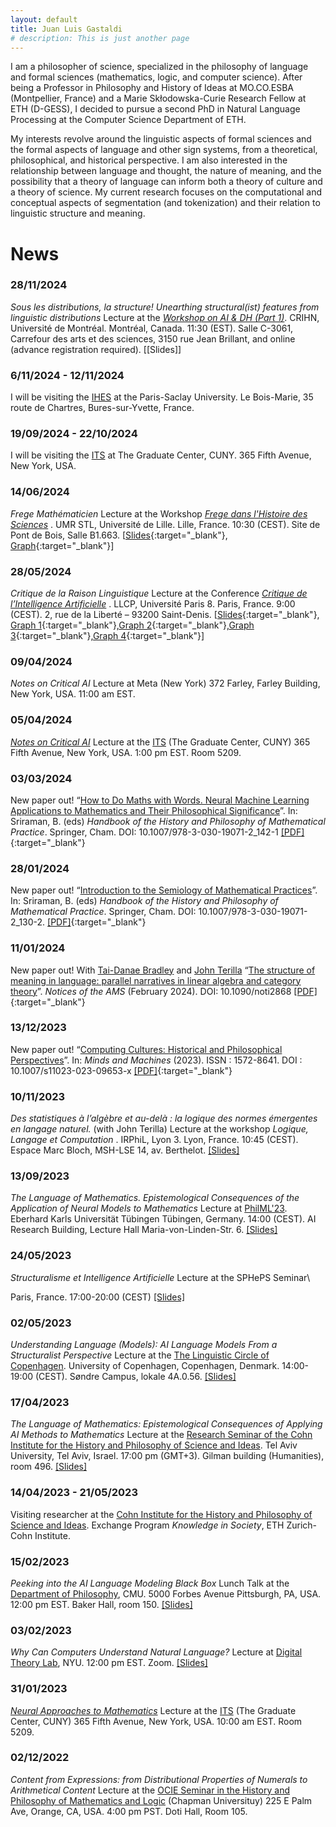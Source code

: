 ```yaml
---
layout: default
title: Juan Luis Gastaldi
# description: This is just another page
---
```

<!-- <script src="{{ 'assets/js/random-color.js' }}"></script> -->

I am a philosopher of science, specialized in the philosophy of language and formal sciences (mathematics, logic, and computer science). After being a Professor in Philosophy and History of Ideas at MO.CO.ESBA (Montpellier, France) and a Marie Skłodowska-Curie Research Fellow at ETH (D-GESS), I decided to pursue a second PhD in Natural Language Processing at the Computer Science Department of ETH.

My interests revolve around the linguistic aspects of formal sciences and the formal aspects of language and other sign systems, from a theoretical, philosophical, and historical perspective. I am also interested in the relationship between language and thought, the nature of meaning, and the possibility that a theory of language can inform both a theory of culture and a theory of science. My current research focuses on the computational and conceptual aspects of segmentation (and tokenization) and their relation to linguistic structure and meaning.

<!-- I am a philosopher of science, specialized in the philosophy and history of formal knowledge (mathematics, logic, and computer science), philosophy of language and Natural Language Processing.

My research focuses on the formalization of meaning as a central problem of modern and contemporary science, determined by a complex articulation between logic, mathematics, linguistics, and computer science. Developing the principles of historical epistemology, I propose an understanding of the emergence and evolution of formal knowledge, from early 19th century mathematized logic to contemporary computer science, guided by the problematic constitution of a theory of formal languages at the intersection of natural and social sciences. More recently, I have focused on the technical, theoretical, and philosophical aspects of neural computational models of language, addressing each one of those dimensions through a renewal of the structuralist tradition. -->

# News

### 28/11/2024

*Sous les distributions, la structure! Unearthing structural(ist) features from linguistic distributions*
Lecture at the [*Workshop on AI & DH (Part 1)*](https://www.crihn.org/nouvelles/2024/11/12/workshop-on-ai-dh-part-1/).
CRIHN, Université de Montréal.
Montréal, Canada.
11:30 (EST). Salle C-3061, Carrefour des arts et des sciences, 3150 rue Jean Brillant, and online (advance registration required).
[[Slides]]
<!-- [[Slides](assets/pdf/slides/gastaldi_240528_paris8.pdf){:target="_blank"}, [Graph 1](assets/pdf/slides/C.html){:target="_blank"},[Graph 2](assets/pdf/slides/Cop.html){:target="_blank"},[Graph 3](assets/pdf/slides/C+Cop.html){:target="_blank"},[Graph 4](assets/pdf/slides/C_Cop.html){:target="_blank"}] -->

### 6/11/2024 - 12/11/2024

I will be visiting the [IHES](https://www.ihes.fr/en/) at the Paris-Saclay University.
Le Bois-Marie, 35 route de Chartres, Bures-sur-Yvette, France.

### 19/09/2024 - 22/10/2024

I will be visiting the [ITS](https://itsatcuny.org) at The Graduate Center, CUNY.
365 Fifth Avenue, New York, USA.

### 14/06/2024

*Frege Mathématicien*
Lecture at the Workshop [*Frege dans l'Histoire des Sciences*](https://stl.univ-lille.fr/agenda/agenda/frege-dans-lhistoire-des-sciences-1) .
UMR STL, Université de Lille.
Lille, France.
10:30 (CEST). Site de Pont de Bois, Salle B1.663.
[[Slides](assets/pdf/slides/gastaldi_240614_lille.pdf){:target="_blank"}, [Graph](https://frege-habilitationsschrift.onrender.com){:target="_blank"}]

### 28/05/2024

*Critique de la Raison Linguistique*
Lecture at the Conference [*Critique de l’Intelligence Artificielle*](https://llcp.univ-paris8.fr/colloque-international-critique-de-l-intelligence-artificielle-enjeux) .
LLCP, Université Paris 8.
Paris, France.
9:00 (CEST). 2, rue de la Liberté – 93200 Saint-Denis.
[[Slides](assets/pdf/slides/gastaldi_240528_paris8.pdf){:target="_blank"}, [Graph 1](assets/pdf/slides/C.html){:target="_blank"},[Graph 2](assets/pdf/slides/Cop.html){:target="_blank"},[Graph 3](assets/pdf/slides/C+Cop.html){:target="_blank"},[Graph 4](assets/pdf/slides/C_Cop.html){:target="_blank"}]

### 09/04/2024

*Notes on Critical AI*
Lecture at Meta (New York)
372 Farley, Farley Building, New York, USA.
11:00 am EST.

### 05/04/2024

[*Notes on Critical AI*](https://itsatcuny.org/calendar/2024/4/5/critical-ai-with-juan-luis-gastaldi)
Lecture at the [ITS](https://itsatcuny.org) (The Graduate Center, CUNY)
365 Fifth Avenue, New York, USA.
1:00 pm EST. Room 5209.

### 03/03/2024

New paper out!
“[How to Do Maths with Words. Neural Machine Learning Applications to Mathematics and Their Philosophical Significance](https://link.springer.com/referenceworkentry/10.1007/978-3-030-19071-2_142-1)”. In: Sriraman, B. (eds) *Handbook of the History and Philosophy of Mathematical Practice*. Springer, Cham. DOI: 10.1007/978-3-030-19071-2_142-1
[[PDF]](./assets/pdf/pubs/Gastaldi2023c_s.pdf){:target="_blank"}

### 28/01/2024

New paper out!
“[Introduction to the Semiology of Mathematical Practices](https://link.springer.com/referenceworkentry/10.1007/978-3-030-19071-2_130-2)”.  In: Sriraman, B. (eds) *Handbook of the History and Philosophy of Mathematical Practice*. Springer, Cham. DOI: 10.1007/978-3-030-19071-2_130-2.
[[PDF]](./assets/pdf/pubs/Gastaldi2023d_s.pdf){:target="_blank"}

### 11/01/2024

New paper out!
With [Tai-Danae Bradley](https://www.math3ma.com/about) and [John Terilla](https://qcpages.qc.cuny.edu/~jterilla/)
“[The structure of meaning in language: parallel narratives in linear algebra and category theory](https://www.ams.org/journals/notices/202402/noti2868/noti2868.html?adat=February%202024&trk=2868&galt=none&cat=feature&pdfissue=202402&pdffile=rnoti-p174.pdf)”. *Notices of the AMS* (February 2024). DOI: 10.1090/noti2868
[[PDF]](./assets/pdf/pubs/BradleyGastaldiTerilla2023.pdf){:target="_blank"}

### 13/12/2023

New paper out!
“[Computing Cultures: Historical and Philosophical Perspectives](https://link.springer.com/article/10.1007/s11023-023-09653-x)”. 
In: *Minds and Machines* (2023). ISSN : 1572-8641. DOI : 10.1007/s11023-023-09653-x
[[PDF]](./assets/pdf/pubs/Gastaldi2023e.pdf){:target="_blank"}

### 10/11/2023

*Des statistiques à l’algèbre et au-delà : la logique des normes émergentes en langage naturel.* (with John Terilla)
Lecture at the workshop *Logique, Langage et Computation* .
IRPhiL, Lyon 3.
Lyon, France.
10:45 (CEST). Espace Marc Bloch, MSH-LSE 14, av. Berthelot.
[[Slides]](./assets/pdf/slides/gastaldi_231110_lyon.pdf)

### 13/09/2023

*The Language of Mathematics. Epistemological Consequences of the Application of Neural Models to Mathematics*
Lecture at [PhilML&#39;23](https://sites.google.com/view/philml-tuebingen/program).
Eberhard Karls Universität Tübingen
Tübingen, Germany.
14:00 (CEST). AI Research Building, Lecture Hall Maria-von-Linden-Str. 6.
[[Slides]](./assets/pdf/slides/gastaldi_230913_philml.pdf)

### 24/05/2023

*Structuralisme et Intelligence Artificielle*
Lecture at the SPHePS Seminar\

<!-- [The Linguistic Circle of Copenhagen](https://lingvistkredsen.ku.dk/kalender/foraar-2023/understanding-language/).\ -->

Paris, France.
17:00-20:00 (CEST)
[[Slides]](./assets/pdf/slides/gastaldi_230524_spheps.pdf)

### 02/05/2023

*Understanding Language (Models): AI Language Models From a Structuralist Perspective*
Lecture at the [The Linguistic Circle of Copenhagen](https://lingvistkredsen.ku.dk/kalender/foraar-2023/understanding-language/).
University of Copenhagen, Copenhagen, Denmark.
14:00-19:00 (CEST). Søndre Campus, lokale 4A.0.56.
[[Slides]](./assets/pdf/slides/gastaldi_230502_cph.pdf)

### 17/04/2023

*The Language of Mathematics: Epistemological Consequences of Applying AI Methods to Mathematics*
Lecture at the [Research Seminar of the Cohn Institute for the History and Philosophy of Science and Ideas](https://humanities.tau.ac.il/cohn/news/research_seminar_17-4-2023).
Tel Aviv University, Tel Aviv, Israel.
17:00 pm (GMT+3). Gilman building (Humanities), room 496.
[[Slides]](./assets/pdf/slides/gastaldi_170403_cohn.pdf)

### 14/04/2023 - 21/05/2023

Visiting researcher at the [Cohn Institute for the History and Philosophy of Science and Ideas](https://en-humanities.tau.ac.il/cohn).
Exchange Program *Knowledge in Society*, ETH Zurich-Cohn Institute.

### 15/02/2023

*Peeking into the AI Language Modeling Black Box*
Lunch Talk at the [Department of Philosophy](https://www.cmu.edu/dietrich/philosophy/), CMU.
5000 Forbes Avenue Pittsburgh, PA, USA.
12:00 pm EST. Baker Hall, room 150.
[[Slides]](./assets/pdf/slides/gastaldi_230215_cmu.pdf)

### 03/02/2023

*Why Can Computers Understand Natural Language?*
Lecture at [Digital Theory Lab](https://digitaltheorylab.org), NYU.
12:00 pm EST. Zoom.
[[Slides]](./assets/pdf/slides/gastaldi_230203_nyu.pdf)

### 31/01/2023

[*Neural Approaches to Mathematics*](https://itsatcuny.org/calendar/2023/1/30/its-tutorial-talk-juan-luis-gastaldi)
Lecture at the [ITS](https://itsatcuny.org) (The Graduate Center, CUNY)
365 Fifth Avenue, New York, USA.
10:00 am EST. Room 5209.

### 02/12/2022

*Content from Expressions: from Distributional Properties of Numerals to Arithmetical Content*
Lecture at the [OCIE Seminar in the History and Philosophy of Mathematics and Logic](https://faculty.ucr.edu/~reck/OCIE-Group.html) (Chapman Universituy)
225 E Palm Ave, Orange, CA, USA.
4:00 pm PST. Doti Hall, Room 105.

